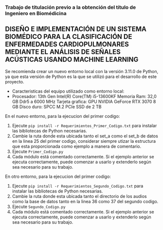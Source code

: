 ### Trabajo de titulación previo a la obtención del título de Ingeniero en Biomédicina
## DISEÑO E IMPLEMENTACIÓN DE UN SISTEMA BIOMÉDICO PARA LA CLASIFICACIÓN DE ENFERMEDADES CARDIOPULMONARES MEDIANTE EL ANÁLISIS DE SEÑALES ACÚSTICAS USANDO MACHINE LEARNING


Se recomienda crear un nuevo entorno local con la versión 3.11.0 de Python, ya que esta versión de Python es la que se utilizó para el desarrollo de este proyecto.

* Caracteristicas del equipo utilizado como entorno local:
* Procesador: 13th Gen Intel(R) Core(TM) i5-13600KF
Memoria Ram: 32,0 GB Ddr5 a 6000 MHz
Tarjeta grafica: GPU NVIDIA GeForce RTX 3070 8 GB
Disco duro: SPCC M.2 PCIe SSD de 2 TB 

En el nuevo entorno, para la ejecucion del primer codigo:
1) Ejecute `pip install -r Requerimientos_Primer_Codigo.txt` para instalar las bibliotecas de Python necesarias.
2) Cambie la ruta donde esta ubicada tanto el set_a como el set_b de datos en la linea 25 del primer codigo, considerar siempre utizar la estructura que esta proporcionada como ejemplo a manera de comentario.
3) Ejecute `Primer_Codigo.py`
4) Cada módulo está comentado correctamente. Si el ejemplo anterior se ejecuta correctamente, puede comenzar a usarlo y extenderlo según sea necesario para su trabajo.

En otro entorno, para la ejecucion del primer codigo:
1) Ejecute `pip install -r Requerimientos_Segundo_Codigo.txt` para instalar las bibliotecas de Python necesarias.
2) Cambie la ruta donde esta ubicada tanto el directorio de los audios como la base de datos tanto en la linea 36 como 37 del segundo codigo.
3) Ejecute `Segundo_Codigo.py`
4) Cada módulo está comentado correctamente. Si el ejemplo anterior se ejecuta correctamente, puede comenzar a usarlo y extenderlo según sea necesario para su trabajo.
